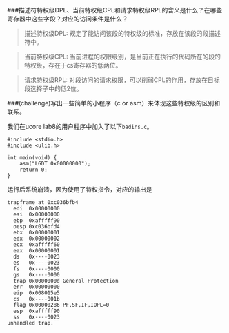 ###描述符特权级DPL、当前特权级CPL和请求特权级RPL的含义是什么？在哪些寄存器中这些字段？对应的访问条件是什么？ 

> 描述特权级DPL: 规定了能访问该段的特权级的标准，存放在该段的段描述符中。

> 当前特权级CPL: 当前进程的权限级别，是当前正在执行的代码所在的段的特权级，存在于cs寄存器的低两位。

> 请求特权级RPL: 对段访问的请求权限，可以削弱CPL的作用，存放在目标段选择子中的低2位。


###(challenge)写出一些简单的小程序（c or asm）来体现这些特权级的区别和联系。

我们在ucore lab8的用户程序中加入了以下`badins.c`。

```
#include <stdio.h>
#include <ulib.h>

int main(void) {
    asm("LGDT 0x00000000");
    return 0;
}
```

运行后系统崩溃，因为使用了特权指令，对应的输出是

```
trapframe at 0xc036bfb4
  edi  0x00000000
  esi  0x00000000
  ebp  0xafffff90
  oesp 0xc036bfd4
  ebx  0x00000001
  edx  0x00000002
  ecx  0xafffff60
  eax  0x00000001
  ds   0x----0023
  es   0x----0023
  fs   0x----0000
  gs   0x----0000
  trap 0x0000000d General Protection
  err  0x00000000
  eip  0x008015e5
  cs   0x----001b
  flag 0x00000286 PF,SF,IF,IOPL=0
  esp  0xafffff90
  ss   0x----0023
unhandled trap.

```